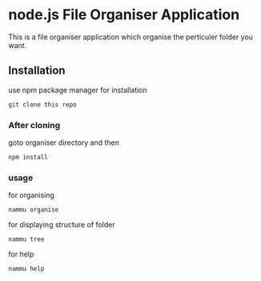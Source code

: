 # node.js File Organiser Application

This is a file organiser application which organise the perticuler folder you want.

## Installation

use npm package manager for installation

```bash
git clone this repo
```
### After cloning 

 goto organiser directory and then

```bash
npm install
```
### usage

for organising
```
nammu organise

```

for displaying structure of folder
```
nammu tree

```

for help
```
nammu help

```